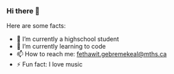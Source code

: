 ### Hi there 👋


Here are some facts:

- 🔭 I’m currently a highschool student
- 🌱 I’m currently learning to code
- 📫 How to reach me: fethawit.gebremekeal@mths.ca
- ⚡ Fun fact: I love music

